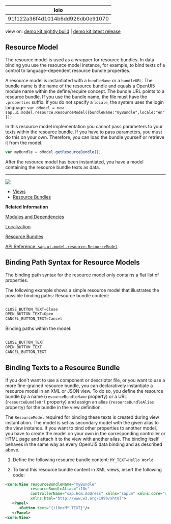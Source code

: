 <!-- loio91f122a36f4d1014b6dd926db0e91070 -->

| loio |
| -----|
| 91f122a36f4d1014b6dd926db0e91070 |

<div id="loio">

view on: [demo kit nightly build](https://openui5nightly.hana.ondemand.com/#/topic/91f122a36f4d1014b6dd926db0e91070) | [demo kit latest release](https://openui5.hana.ondemand.com/#/topic/91f122a36f4d1014b6dd926db0e91070)</div>

## Resource Model

The resource model is used as a wrapper for resource bundles. In data binding you use the resource model instance, for example, to bind texts of a control to language-dependent resource bundle properties.

A resource model is instantiated with a `bundleName` or a `bundleURL`. The bundle name is the name of the resource bundle and equals a OpenUI5 module name within the define/require concept. The bundle URL points to a resource bundle. If you use the bundle name, the file must have the `.properties` suffix. If you do not specify a `locale`, the system uses the login language: `var oModel = new sap.ui.model.resource.ResourceModel({bundleName:"myBundle",locale:"en"});`

In this resource model implementation you cannot pass parameters to your texts within the resource bundle. If you have to pass parameters, you must do this on your own. Therefore, you can load the bundle yourself or retrieve it from the model.

``` js
var myBundle = oModel.getResourceBundle();
```

After the resource model has been instantiated, you have a model containing the resource bundle texts as data.

***

![](loio46a5dad5f10e47fb8142fe9994dfbcca_LowRes.png)

-   [Views](Views_91f27e3.md)
-   [Resource Bundles](Resource_Bundles_91f225c.md)

**Related Information**  


[Modules and Dependencies](Modules_and_Dependencies_91f23a7.md)

[Localization](Localization_91f217c.md)

[Resource Bundles](Resource_Bundles_91f225c.md)

[API Reference: `sap.ui.model.resource.ResourceModel`](https://openui5.hana.ondemand.com/#/api/sap.ui.model.resource.ResourceModel)

 <a name="loio91f122a36f4d1014b6dd926db0e91070 loiof05c6f2cf18241cbbb2b126989108765__loiof05c6f2cf18241cbbb2b126989108765"/>

<!-- loiof05c6f2cf18241cbbb2b126989108765 -->

## Binding Path Syntax for Resource Models

The binding path syntax for the resource model only contains a flat list of properties.

The following example shows a simple resource model that illustrates the possible binding paths: Resource bundle content:

``` js

CLOSE_BUTTON_TEXT=Close
OPEN_BUTTON_TEXT=Open
CANCEL_BUTTON_TEXT=Cancel
```

Binding paths within the model:

``` js

CLOSE_BUTTON_TEXT
OPEN_BUTTON_TEXT
CANCEL_BUTTON_TEXT
```

 <a name="loio91f122a36f4d1014b6dd926db0e91070 loio7341396326c34631813c805d44058b05__loio7341396326c34631813c805d44058b05"/>

<!-- loio7341396326c34631813c805d44058b05 -->

## Binding Texts to a Resource Bundle

If you don't want to use a component or descriptor file, or you want to use a more fine-grained resource bundle, you can declaratively instantiate a resource model in an XML or JSON view. To do so, you define the resource bundle by a name \(`resourceBundleName` property\) or a URL \(`resourceBundleUrl` property\) and assign an alias \(`resourceBundleAlias` property\) for the bundle in the view definition.

The `ResourceModel` required for binding these texts is created during view instantiation. The model is set as secondary model with the given alias to the view instance. If you want to bind other properties to another model, you have to create the model on your own in the corresponding controller or HTML page and attach it to the view with another alias. The binding itself behaves in the same way as every OpenUI5 data binding and as described above.

1.  Define the following resource bundle content: `MY_TEXT=Hello World`

2.  To bind this resource bundle content in XML views, insert the following code:

``` xml
<core:View resourceBundleName="myBundle"
           resourceBundleAlias="i18n" 
           controllerName="sap.hcm.Address" xmlns="sap.m" xmlns:core="sap.ui.core"
           xmlns:html="http://www.w3.org/1999/xhtml">
   <Panel>
      <Button text="{i18n>MY_TEXT}"/>
   </Panel>
<core:View>
```


